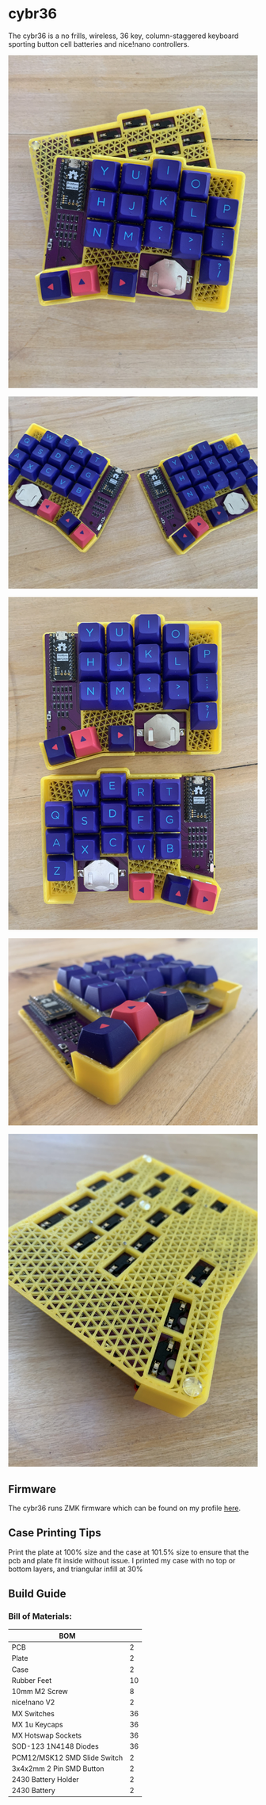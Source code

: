 # cybr36
 The cybr36 is a no frills, wireless, 36 key, column-staggered keyboard sporting button cell batteries and nice!nano controllers.

![keyboard](images/IMG_1078.jpg)<br>

![but now both of them](images/IMG_1080.jpg)<br>

![both again](images/IMG_1081.jpg)<br>

![now just one](images/IMG_1082.jpg)<br>

![the back of just one](images/IMG_1083.jpg)<br>

## Firmware
The cybr36 runs ZMK firmware which can be found on my profile [here](https://github.com/Sleepyboi7973/zmk-config-cybr36).


## Case Printing Tips
Print the plate at 100% size and the case at 101.5% size to ensure that the pcb and plate fit inside without issue. I printed my case with no top or bottom layers, and triangular infill at 30%

## Build Guide

### Bill of Materials:
| BOM                          |    |
|------------------------------|----|
| PCB                          | 2  |
| Plate                        | 2  |
| Case                         | 2  |
| Rubber Feet                  | 10 |
| 10mm M2 Screw                | 8  |
| nice!nano V2                 | 2  |
| MX Switches                  | 36 |
| MX 1u Keycaps                | 36 |
| MX Hotswap Sockets           | 36 |
| SOD-123 1N4148 Diodes        | 36 |
| PCM12/MSK12 SMD Slide Switch | 2  |
| 3x4x2mm 2 Pin SMD Button     | 2  |
| 2430 Battery Holder          | 2  |
| 2430 Battery                 | 2  |
